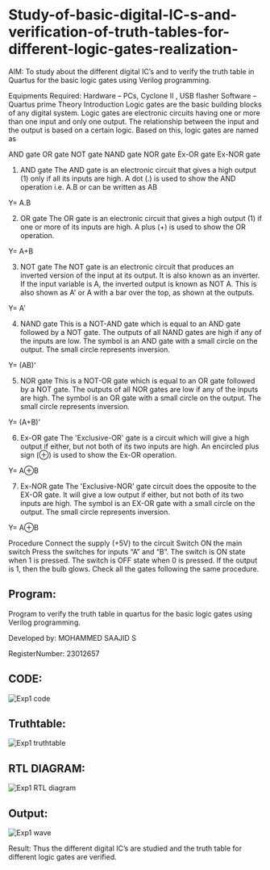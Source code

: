 # Study-of-basic-digital-IC-s-and-verification-of-truth-tables-for-different-logic-gates-realization-
 AIM:
To study about the different digital IC’s and to verify the truth table in Quartus for the basic logic gates using Verilog programming.

Equipments Required:
Hardware – PCs, Cyclone II , USB flasher
Software – Quartus prime
Theory
Introduction
Logic gates are the basic building blocks of any digital system. Logic gates are electronic circuits having one or more than one input and only one output. The relationship between the input and the output is based on a certain logic. Based on this, logic gates are named as

AND gate
OR gate
NOT gate
NAND gate
NOR gate
Ex-OR gate
Ex-NOR gate
1) AND gate
The AND gate is an electronic circuit that gives a high output (1) only if all its inputs are high. A dot (.) is used to show the AND operation i.e. A.B or can be written as AB

Y= A.B

2) OR gate
The OR gate is an electronic circuit that gives a high output (1) if one or more of its inputs are high. A plus (+) is used to show the OR operation.

Y= A+B

3) NOT gate
The NOT gate is an electronic circuit that produces an inverted version of the input at its output. It is also known as an inverter. If the input variable is A, the inverted output is known as NOT A. This is also shown as A' or A with a bar over the top, as shown at the outputs.

Y= A'

4) NAND gate
This is a NOT-AND gate which is equal to an AND gate followed by a NOT gate. The outputs of all NAND gates are high if any of the inputs are low. The symbol is an AND gate with a small circle on the output. The small circle represents inversion.

Y= (AB)’

5) NOR gate
This is a NOT-OR gate which is equal to an OR gate followed by a NOT gate. The outputs of all NOR gates are low if any of the inputs are high. The symbol is an OR gate with a small circle on the output. The small circle represents inversion.

Y= (A+B)’

6) Ex-OR gate
The 'Exclusive-OR' gate is a circuit which will give a high output if either, but not both of its two inputs are high. An encircled plus sign (⊕) is used to show the Ex-OR operation.

Y= A⊕B

7) Ex-NOR gate
The 'Exclusive-NOR' gate circuit does the opposite to the EX-OR gate. It will give a low output if either, but not both of its two inputs are high. The symbol is an EX-OR gate with a small circle on the output. The small circle represents inversion.

Y= A⊕B

Procedure
Connect the supply (+5V) to the circuit
Switch ON the main switch
Press the switches for inputs “A” and “B”. The switch is ON state when 1 is pressed. The switch is OFF state when 0 is pressed.
If the output is 1, then the bulb glows.
Check all the gates following the same procedure.
## Program:
Program to verify the truth table in quartus for the basic logic gates using Verilog programming.

Developed by: MOHAMMED SAAJID S

RegisterNumber: 23012657

## CODE:

![Exp1 code](https://github.com/Confusion7/Study-of-basic-digital-IC-s-and-verification-of-truth-tables-for-different-logic-gates-realization-/assets/141727149/3c00d835-d425-4a50-8843-a3a67ced0173)

## Truthtable:

![Exp1 truthtable](https://github.com/Confusion7/Study-of-basic-digital-IC-s-and-verification-of-truth-tables-for-different-logic-gates-realization-/assets/141727149/5d65505b-fbc6-4a39-adb0-a16b86c7f468)

## RTL DIAGRAM:

![Exp1 RTL diagram](https://github.com/Confusion7/Study-of-basic-digital-IC-s-and-verification-of-truth-tables-for-different-logic-gates-realization-/assets/141727149/bebd4477-8892-4c44-8b53-7c47557eb31c)


## Output:

![Exp1 wave](https://github.com/Confusion7/Study-of-basic-digital-IC-s-and-verification-of-truth-tables-for-different-logic-gates-realization-/assets/141727149/5b8c9a60-754e-4a43-95b2-0af023f13075)



Result:
Thus the different digital IC’s are studied and the truth table for different logic gates are verified.
